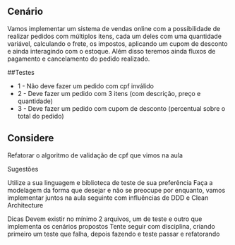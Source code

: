 ## Cenário

Vamos implementar um sistema de vendas online com a possibilidade de realizar pedidos com múltiplos itens, cada um deles com uma quantidade variável, calculando o frete, os impostos, aplicando um cupom de desconto e ainda interagindo com o estoque. Além disso teremos ainda fluxos de pagamento e cancelamento do pedido realizado.


##Testes
* 1 - Não deve fazer um pedido com cpf inválido
* 2 - Deve fazer um pedido com 3 itens (com descrição, preço e quantidade)
* 3 - Deve fazer um pedido com cupom de desconto (percentual sobre o total do pedido)


## Considere

Refatorar o algoritmo de validação de cpf que vimos na aula

Sugestões

Utilize a sua linguagem e biblioteca de teste de sua preferência
Faça a modelagem da forma que desejar e não se preocupe por enquanto, vamos implementar juntos na aula seguinte com influências de DDD e Clean Architecture

Dicas
Devem existir no mínimo 2 arquivos, um de teste e outro que implementa os cenários propostos
Tente seguir com disciplina, criando primeiro um teste que falha, depois fazendo e teste passar e refatorando
